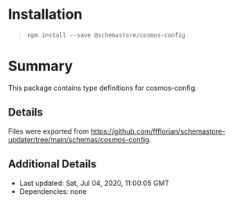 # Installation
> `npm install --save @schemastore/cosmos-config`

# Summary
This package contains type definitions for cosmos-config.

## Details
Files were exported from https://github.com/ffflorian/schemastore-updater/tree/main/schemas/cosmos-config.

## Additional Details
* Last updated: Sat, Jul 04, 2020, 11:00:05 GMT
* Dependencies: none
